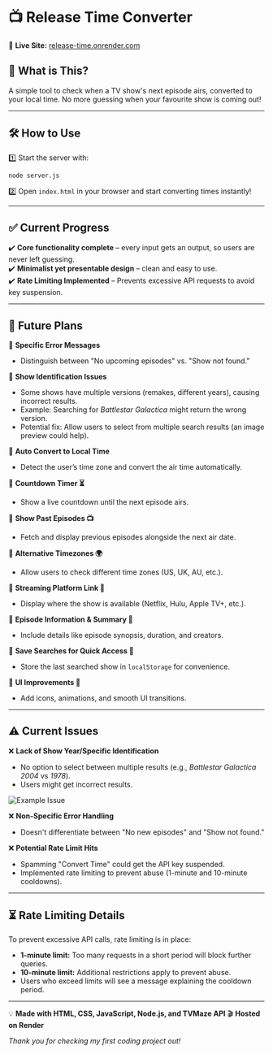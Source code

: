 # 📺 Release Time Converter  

🚀 **Live Site:** [release-time.onrender.com](https://release-time.onrender.com/)  

## 🔹 What is This?  
A simple tool to check when a TV show's next episode airs, converted to your local time. No more guessing when your favourite show is coming out!  

---

## 🛠️ How to Use  
1️⃣ Start the server with:  
   ```sh
   node server.js
   ```  
2️⃣ Open `index.html` in your browser and start converting times instantly!  

---

## ✅ Current Progress  
✔️ **Core functionality complete** – every input gets an output, so users are never left guessing.  
✔️ **Minimalist yet presentable design** – clean and easy to use.  
✔️ **Rate Limiting Implemented** – Prevents excessive API requests to avoid key suspension.  

---

## 🔮 Future Plans  
🔹 **Specific Error Messages**  
- Distinguish between "No upcoming episodes" vs. "Show not found."  

🔹 **Show Identification Issues**  
- Some shows have multiple versions (remakes, different years), causing incorrect results.  
- Example: Searching for *Battlestar Galactica* might return the wrong version.  
- Potential fix: Allow users to select from multiple search results (an image preview could help).  

🔹 **Auto Convert to Local Time**  
- Detect the user’s time zone and convert the air time automatically.  

🔹 **Countdown Timer ⏳**  
- Show a live countdown until the next episode airs.  

🔹 **Show Past Episodes 📺**  
- Fetch and display previous episodes alongside the next air date.  

🔹 **Alternative Timezones 🌍**  
- Allow users to check different time zones (US, UK, AU, etc.).  

🔹 **Streaming Platform Link 🔗**  
- Display where the show is available (Netflix, Hulu, Apple TV+, etc.).  

🔹 **Episode Information & Summary 📝**  
- Include details like episode synopsis, duration, and creators.  

🔹 **Save Searches for Quick Access 🔖**  
- Store the last searched show in `localStorage` for convenience.  

🔹 **UI Improvements 🎨**  
- Add icons, animations, and smooth UI transitions.  

---

## ⚠️ Current Issues  
❌ **Lack of Show Year/Specific Identification**  
- No option to select between multiple results (e.g., *Battlestar Galactica 2004* vs *1978*).  
- Users might get incorrect results.  

![Example Issue](https://upload.wikimedia.org/wikipedia/en/thumb/b/b5/Battlestar_Galactica_TOS_Title.jpg/250px-Battlestar_Galactica_TOS_Title.jpg)  

❌ **Non-Specific Error Handling**  
- Doesn't differentiate between "No new episodes" and "Show not found."  

❌ **Potential Rate Limit Hits**  
- Spamming "Convert Time" could get the API key suspended.  
- Implemented rate limiting to prevent abuse (1-minute and 10-minute cooldowns).  

---

## ⏳ Rate Limiting Details  
To prevent excessive API calls, rate limiting is in place:  
- **1-minute limit:** Too many requests in a short period will block further queries.  
- **10-minute limit:** Additional restrictions apply to prevent abuse.  
- Users who exceed limits will see a message explaining the cooldown period.  

---
💡 **Made with HTML, CSS, JavaScript, Node.js, and TVMaze API** 🎬
**Hosted on Render**

*Thank you for checking my first coding project out!*